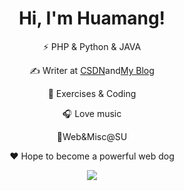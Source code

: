 <h1 align="center">Hi, I'm Huamang!</h1> 
<div align="center"> 
<p >⚡ PHP & Python & JAVA </p>
<p align="center"> ✍️ Writer at <a href="https://blog.csdn.net/m0_51078229?spm=1000.2115.3001.5343">CSDN</a>and<a href="https://www.huamang.xyz/">My Blog</a></p>
<p align="center"> 🏃 Exercises & Coding</p>
<p align="center">🎧 Love music </p>
<p align="center">🚩Web&Misc@SU</p>
<p align="center">❤️ Hope to become a powerful web dog</p>
<p align="center">
  <a href="https://github.com/huamang"><img src="https://github-readme-stats.vercel.app/api?username=huamang&show_icons=true"></a>
</p>
